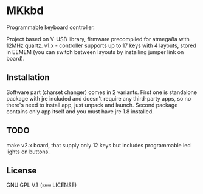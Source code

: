 # MKkbd
Programmable keyboard controller.

Project based on V-USB library, firmware precompiled for atmega8a with 12MHz quartz.
v1.x - controller supports up to 17 keys with 4 layouts, stored in EEMEM (you can switch between layouts by installing jumper link on board).

## Installation
Software part (charset changer) comes in 2 variants. First one is standalone package with jre included and doesn't require any third-party apps, so no there's need to install app, just unpack and launch. Second package contains only app itself and you must have jre 1.8 installed.

## TODO
make v2.x board, that supply only 12 keys but includes programmable led lights on buttons.

## License
GNU GPL V3 (see LICENSE)
